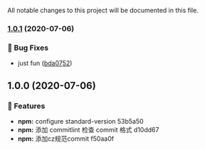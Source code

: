 All notable changes to this project will be documented in this file.
### [1.0.1](https://github.com-simon-sudo///compare/v1.0.0...v1.0.1) (2020-07-06)


### 🐛 Bug Fixes

* just fun ([bda0752](https://github.com-simon-sudo///commit/bda075286121d56df2dfb8e9dbc24b75bcdb2390))

## 1.0.0 (2020-07-06)


### 💅 Features

* **npm:** configure standard-version 53b5a50
* **npm:** 添加 commitlint 检查 commit 格式 d10dd67
* **npm:** 添加cz规范commit f50aa0f

